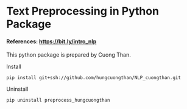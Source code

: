 # Text Preprocessing in Python Package

#### References: https://bit.ly/intro_nlp

This python package is prepared by Cuong Than.


Install

`pip install git+ssh://github.com/hungcuongthan/NLP_cuongthan.git`

Uninstall

`pip uninstall preprocess_hungcuongthan`

